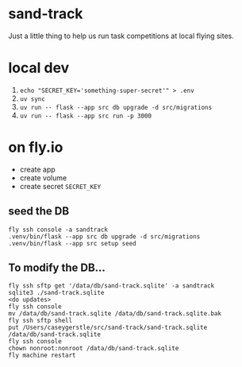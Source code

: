# sand-track

Just a little thing to help us run task competitions at local flying sites.

# local dev

1. `echo "SECRET_KEY='something-super-secret'" > .env`
2. `uv sync`
3. `uv run -- flask --app src db upgrade -d src/migrations`
4. `uv run -- flask --app src run -p 3000`

# on fly.io

- create app
- create volume
- create secret `SECRET_KEY`

## seed the DB

```shell
fly ssh console -a sandtrack
.venv/bin/flask --app src db upgrade -d src/migrations
.venv/bin/flask --app src setup seed
```

## To modify the DB...

```shell
fly ssh sftp get '/data/db/sand-track.sqlite' -a sandtrack
sqlite3 ./sand-track.sqlite
<do updates>
fly ssh console
mv /data/db/sand-track.sqlite /data/db/sand-track.sqlite.bak
fly ssh sftp shell
put /Users/caseygerstle/src/sand-track/sand-track.sqlite /data/db/sand-track.sqlite
fly ssh console
chown nonroot:nonroot /data/db/sand-track.sqlite
fly machine restart
```